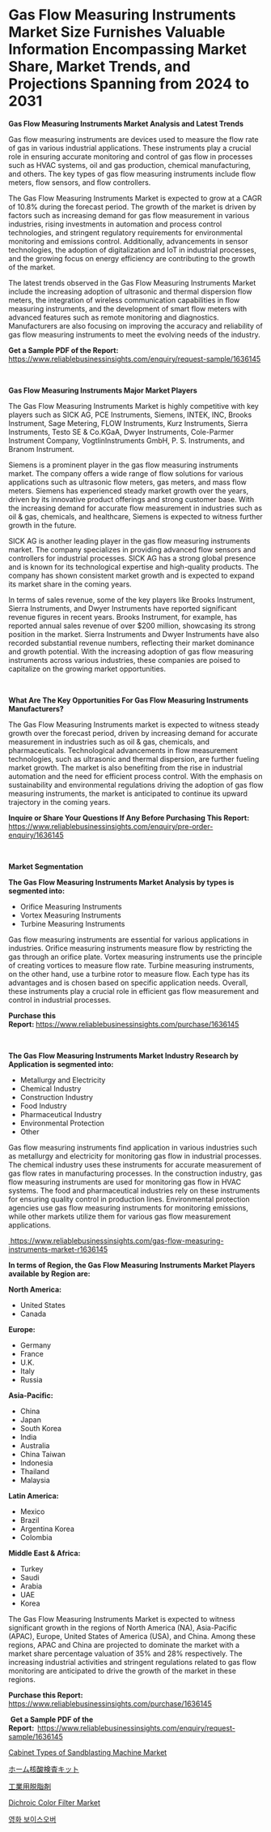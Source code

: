 <p><h1>Gas Flow Measuring Instruments Market Size Furnishes Valuable Information Encompassing Market Share, Market Trends, and Projections Spanning from 2024 to 2031</h1></p><p><strong>Gas Flow Measuring Instruments Market Analysis and Latest Trends</strong></p>
<p><p>Gas flow measuring instruments are devices used to measure the flow rate of gas in various industrial applications. These instruments play a crucial role in ensuring accurate monitoring and control of gas flow in processes such as HVAC systems, oil and gas production, chemical manufacturing, and others. The key types of gas flow measuring instruments include flow meters, flow sensors, and flow controllers.</p><p>The Gas Flow Measuring Instruments Market is expected to grow at a CAGR of 10.8% during the forecast period. The growth of the market is driven by factors such as increasing demand for gas flow measurement in various industries, rising investments in automation and process control technologies, and stringent regulatory requirements for environmental monitoring and emissions control. Additionally, advancements in sensor technologies, the adoption of digitalization and IoT in industrial processes, and the growing focus on energy efficiency are contributing to the growth of the market.</p><p>The latest trends observed in the Gas Flow Measuring Instruments Market include the increasing adoption of ultrasonic and thermal dispersion flow meters, the integration of wireless communication capabilities in flow measuring instruments, and the development of smart flow meters with advanced features such as remote monitoring and diagnostics. Manufacturers are also focusing on improving the accuracy and reliability of gas flow measuring instruments to meet the evolving needs of the industry.</p></p>
<p><strong>Get a Sample PDF of the Report:&nbsp;</strong> <a href="https://www.reliablebusinessinsights.com/enquiry/request-sample/1636145">https://www.reliablebusinessinsights.com/enquiry/request-sample/1636145</a></p>
<p>&nbsp;</p>
<p><strong>Gas Flow Measuring Instruments Major Market Players</strong></p>
<p><p>The Gas Flow Measuring Instruments Market is highly competitive with key players such as SICK AG, PCE Instruments, Siemens, INTEK, INC, Brooks Instrument, Sage Metering, FLOW Instruments, Kurz Instruments, Sierra Instruments, Testo SE & Co.KGaA, Dwyer Instruments, Cole-Parmer Instrument Company, VogtlinInstruments GmbH, P. S. Instruments, and Branom Instrument.</p><p>Siemens is a prominent player in the gas flow measuring instruments market. The company offers a wide range of flow solutions for various applications such as ultrasonic flow meters, gas meters, and mass flow meters. Siemens has experienced steady market growth over the years, driven by its innovative product offerings and strong customer base. With the increasing demand for accurate flow measurement in industries such as oil & gas, chemicals, and healthcare, Siemens is expected to witness further growth in the future.</p><p>SICK AG is another leading player in the gas flow measuring instruments market. The company specializes in providing advanced flow sensors and controllers for industrial processes. SICK AG has a strong global presence and is known for its technological expertise and high-quality products. The company has shown consistent market growth and is expected to expand its market share in the coming years.</p><p>In terms of sales revenue, some of the key players like Brooks Instrument, Sierra Instruments, and Dwyer Instruments have reported significant revenue figures in recent years. Brooks Instrument, for example, has reported annual sales revenue of over $200 million, showcasing its strong position in the market. Sierra Instruments and Dwyer Instruments have also recorded substantial revenue numbers, reflecting their market dominance and growth potential. With the increasing adoption of gas flow measuring instruments across various industries, these companies are poised to capitalize on the growing market opportunities.</p></p>
<p>&nbsp;</p>
<p><strong>What Are The Key Opportunities For Gas Flow Measuring Instruments Manufacturers?</strong></p>
<p><p>The Gas Flow Measuring Instruments market is expected to witness steady growth over the forecast period, driven by increasing demand for accurate measurement in industries such as oil & gas, chemicals, and pharmaceuticals. Technological advancements in flow measurement technologies, such as ultrasonic and thermal dispersion, are further fueling market growth. The market is also benefiting from the rise in industrial automation and the need for efficient process control. With the emphasis on sustainability and environmental regulations driving the adoption of gas flow measuring instruments, the market is anticipated to continue its upward trajectory in the coming years.</p></p>
<p><strong>Inquire or Share Your Questions If Any Before Purchasing This Report:</strong> <a href="https://www.reliablebusinessinsights.com/enquiry/pre-order-enquiry/1636145">https://www.reliablebusinessinsights.com/enquiry/pre-order-enquiry/1636145</a></p>
<p>&nbsp;</p>
<p><strong>Market Segmentation</strong></p>
<p><strong>The Gas Flow Measuring Instruments Market Analysis by types is segmented into:</strong></p>
<p><ul><li>Orifice Measuring Instruments</li><li>Vortex Measuring Instruments</li><li>Turbine Measuring Instruments</li></ul></p>
<p><p>Gas flow measuring instruments are essential for various applications in industries. Orifice measuring instruments measure flow by restricting the gas through an orifice plate. Vortex measuring instruments use the principle of creating vortices to measure flow rate. Turbine measuring instruments, on the other hand, use a turbine rotor to measure flow. Each type has its advantages and is chosen based on specific application needs. Overall, these instruments play a crucial role in efficient gas flow measurement and control in industrial processes.</p></p>
<p><strong>Purchase this Report:&nbsp;</strong><a href="https://www.reliablebusinessinsights.com/purchase/1636145">https://www.reliablebusinessinsights.com/purchase/1636145</a></p>
<p>&nbsp;</p>
<p><strong>The Gas Flow Measuring Instruments Market Industry Research by Application is segmented into:</strong></p>
<p><ul><li>Metallurgy and Electricity</li><li>Chemical Industry</li><li>Construction Industry</li><li>Food Industry</li><li>Pharmaceutical Industry</li><li>Environmental Protection</li><li>Other</li></ul></p>
<p><p>Gas flow measuring instruments find application in various industries such as metallurgy and electricity for monitoring gas flow in industrial processes. The chemical industry uses these instruments for accurate measurement of gas flow rates in manufacturing processes. In the construction industry, gas flow measuring instruments are used for monitoring gas flow in HVAC systems. The food and pharmaceutical industries rely on these instruments for ensuring quality control in production lines. Environmental protection agencies use gas flow measuring instruments for monitoring emissions, while other markets utilize them for various gas flow measurement applications.</p></p>
<p><a href="https://www.reliablebusinessinsights.com/gas-flow-measuring-instruments-market-r1636145">&nbsp;https://www.reliablebusinessinsights.com/gas-flow-measuring-instruments-market-r1636145</a></p>
<p><strong>In terms of Region, the Gas Flow Measuring Instruments Market Players available by Region are:</strong></p>
<p>
    <p> <strong> North America: </strong>
        <ul>
            <li>United States</li>
            <li>Canada</li>
        </ul>
        </p> 
    <p> <strong> Europe: </strong>
        <ul>
            <li>Germany</li>
            <li>France</li>
            <li>U.K.</li>
            <li>Italy</li>
            <li>Russia</li>
        </ul>
        </p> 
    <p> <strong> Asia-Pacific: </strong>
        <ul>
            <li>China</li>
            <li>Japan</li>
            <li>South Korea</li>
            <li>India</li>
            <li>Australia</li>
            <li>China Taiwan</li>
            <li>Indonesia</li>
            <li>Thailand</li>
            <li>Malaysia</li>
        </ul>
        </p> 
    <p> <strong> Latin America: </strong>
        <ul>
            <li>Mexico</li>
            <li>Brazil</li>
            <li>Argentina Korea</li>
            <li>Colombia</li>
        </ul>
        </p> 
    <p> <strong> Middle East & Africa: </strong>
        <ul>
            <li>Turkey</li>
            <li>Saudi</li>
            <li>Arabia</li>
            <li>UAE</li>
            <li>Korea</li>
        </ul>
    </p>
    </p>
<p><p>The Gas Flow Measuring Instruments Market is expected to witness significant growth in the regions of North America (NA), Asia-Pacific (APAC), Europe, United States of America (USA), and China. Among these regions, APAC and China are projected to dominate the market with a market share percentage valuation of 35% and 28% respectively. The increasing industrial activities and stringent regulations related to gas flow monitoring are anticipated to drive the growth of the market in these regions.</p></p>
<p><strong>Purchase this Report: </strong><a href="https://www.reliablebusinessinsights.com/purchase/1636145">https://www.reliablebusinessinsights.com/purchase/1636145</a></p>
<p>&nbsp;<strong>Get a Sample PDF of the Report:&nbsp;&nbsp;</strong><a href="https://www.reliablebusinessinsights.com/enquiry/request-sample/1636145">https://www.reliablebusinessinsights.com/enquiry/request-sample/1636145</a></p>
<p><strong></strong></p>
<p><p><a href="https://github.com/susanjprice2023/Market-Research-Report-List-1/blob/main/cabinet-types-of-sandblasting-machine-market.md">Cabinet Types of Sandblasting Machine Market</a></p><p><a href="https://github.com/oqoeusbvpadwjs08/Market-Research-Report-List-2/blob/main/131846092219.md">ホーム核酸検査キット</a></p><p><a href="https://github.com/AaronVargas43/Market-Research-Report-List-1/blob/main/816104492220.md">工業用脱脂剤</a></p><p><a href="https://issuu.com/reportprime-2/docs/dichroic-color-filter-market-size-2030.pptx">Dichroic Color Filter Market</a></p><p><a href="https://github.com/bunxhcci35271755/Market-Research-Report-List-2/blob/main/701956083492.md">영화 보이스오버</a></p></p>